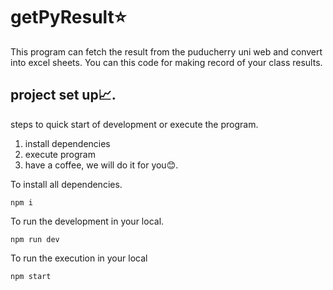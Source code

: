 # getPyResult⭐
This program can fetch the result from the puducherry uni web and convert into excel sheets. You can this code for making record of your class results.
## project set up📈.
steps to quick start of development or execute the program. 

1. install dependencies
2. execute program
3. have a coffee, we will do it for you😊.

To install all dependencies.
```
npm i 
```
To run the development in your local.
```
npm run dev
```
To run the execution in your local
```
npm start
```

